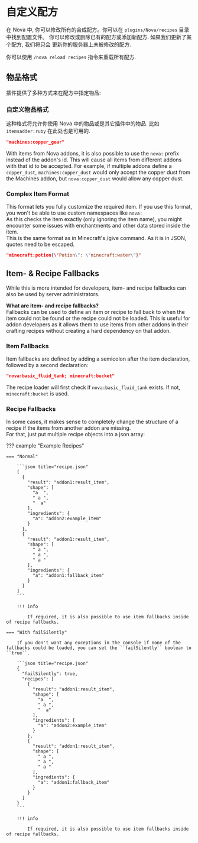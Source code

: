 # 自定义配方

在 Nova 中, 你可以修改所有的合成配方。你可以在 ``plugins/Nova/recipes`` 目录中找到配置文件。 
你可以修改或删除已有的配方或添加新配方. 如果我们更新了某个配方, 我们将只会
更新你的服务器上未被修改的配方.

你可以使用 `/nova reload recipes` 指令来重载所有配方.

## 物品格式

插件提供了多种方式来在配方中指定物品:

### 自定义物品格式

这种格式将允许你使用 Nova 中的物品或是其它插件中的物品. 比如 ``itemsadder:ruby``
在此处也是可用的.

```json title="自定义物品格式"
"machines:copper_gear"
```

With items from Nova addons, it is also possible to use the ``nova:`` prefix instead of the addon's id. This will cause all items from different addons with that id to be accepted. For example, if multiple addons define a ``copper_dust``, ``machines:copper_dust`` would only accept the copper dust from the Machines addon, but ``nova:copper_dust`` would allow any copper dust.

### Complex Item Format

This format lets you fully customize the required item. If you use this format, you won't be able to use custom
namespaces like ``nova:``  
As this checks the item exactly (only ignoring the item name), you might encounter some issues with enchantments and
other data stored inside the item.  
This is the same format as in Minecraft's /give command. As it is in JSON, quotes need to be escaped.

```json title="Complex Item Format"
"minecraft:potion{\"Potion\": \"minecraft:water\"}"
```

## Item- & Recipe Fallbacks

While this is more intended for developers, item- and recipe fallbacks can also be used by server administrators.

**What are item- and recipe fallbacks?**  
Fallbacks can be used to define an item or recipe to fall back to when the item could not be found or the recipe could not be loaded.
This is useful for addon developers as it allows them to use items from other addons in their crafting recipes without creating a hard dependency on that addon.

### Item Fallbacks

Item fallbacks are defined by adding a semicolon after the item declaration, followed by a second declaration:
```json title="Item Fallback"
"nova:basic_fluid_tank; minecraft:bucket"
```
The recipe loader will first check if ``nova:basic_fluid_tank`` exists. If not, ``minecraft:bucket`` is used.

### Recipe Fallbacks

In some cases, it makes sense to completely change the structure of a recipe if the items from another addon are missing.  
For that, just put multiple recipe objects into a json array:

??? example "Example Recipes"

    === "Normal"

        ```json title="recipe.json"
        [
          {
            "result": "addon1:result_item",
            "shape": [
              "a  ",
              " a ",
              "  a"
            ],
            "ingredients": {
              "a": "addon2:example_item"
            }
          },
          {
            "result": "addon1:result_item",
            "shape": [
              " a ",
              " a ",
              " a "
            ],
            "ingredients": {
              "a": "addon1:fallback_item"
            }
          }
        ]
        ```

        !!! info
        
            If required, it is also possible to use item fallbacks inside of recipe fallbacks.

    === "With failSilently"

        If you don't want any exceptions in the console if none of the fallbacks could be loaded, you can set the ``failSilently`` boolean to ``true``.
        
        ```json title="recipe.json"
        {
          "failSilently": true,
          "recipes": [
            {
              "result": "addon1:result_item",
              "shape": [
                "a  ",
                " a ",
                "  a"
              ],
              "ingredients": {
                "a": "addon2:example_item"
              }
            },
            {
              "result": "addon1:result_item",
              "shape": [
                " a ",
                " a ",
                " a "
              ],
              "ingredients": {
                "a": "addon1:fallback_item"
              }
            }
          ]
        }
        ```

        !!! info
        
            If required, it is also possible to use item fallbacks inside of recipe fallbacks.